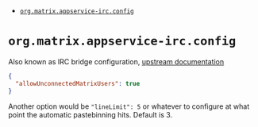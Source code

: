 <!-- @format -->

<!-- START doctoc generated TOC please keep comment here to allow auto update -->
<!-- DON'T EDIT THIS SECTION, INSTEAD RE-RUN doctoc TO UPDATE -->

- [`org.matrix.appservice-irc.config`](#orgmatrixappservice-ircconfig)

<!-- END doctoc generated TOC please keep comment here to allow auto update -->

# `org.matrix.appservice-irc.config`

Also known as IRC bridge configuration,
[upstream documentation](https://github.com/matrix-org/matrix-appservice-irc/blob/develop/docs/room_configuration.md)

```json
{
  "allowUnconnectedMatrixUsers": true
}
```

Another option would be `"lineLimit": 5` or whatever to configure at what
point the automatic pastebinning hits. Default is 3.
